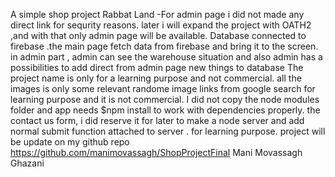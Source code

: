 A simple shop project Rabbat Land
-For admin page i did not made any direct link for sequrity reasons. later i will expand the project with OATH2 ,and with that only admin page will be available.
Database connected to firebase .the main page fetch data from firebase and bring it to the screen.
in admin part , admin can see the warehouse situation and also admin has a possibilities to add direct from admin page new things to database
The project name is only for a learning purpose and not commercial.
all the images is only some relevant randome image links from google search for learning purpose and it is not commercial.
I did not copy the node modules folder and app needs $npm install to work with dependencies properly.
the contact us form, i did reserve it for later to make a node server and add normal submit function attached to server . for learning purpose.
project will be update on my github repo https://github.com/manimovassagh/ShopProjectFinal
Mani Movassagh Ghazani
